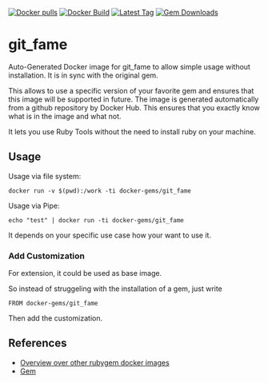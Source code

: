 [![Docker pulls](https://img.shields.io/docker/pulls/rubygem/git_fame.svg)](https://hub.docker.com/r/rubygem/git_fame/)
[![Docker Build](https://img.shields.io/docker/automated/rubygem/git_fame.svg)](https://hub.docker.com/r/rubygem/git_fame/)
[![Latest Tag](https://img.shields.io/github/tag/docker-rubygem/git_fame.svg)](https://hub.docker.com/r/rubygem/git_fame/)
[![Gem Downloads](https://img.shields.io/gem/dt/git_fame.svg)](https://rubygems.org/gems/git_fame/)
# git_fame

Auto-Generated Docker image for git_fame to allow simple usage without installation.
It is in sync with the original gem.

This allows to use a specific version of your favorite gem and ensures that this image will be supported in future.
The image is generated automatically from a github repository by Docker Hub.
This ensures that you exactly know what is in the image and what not.

It lets you use Ruby Tools without the need to install ruby on your machine.

## Usage

Usage via file system:

`docker run -v $(pwd):/work -ti docker-gems/git_fame`

Usage via Pipe:

`echo "test" | docker run -ti docker-gems/git_fame`

It depends on your specific use case how your want to use it.

### Add Customization

For extension, it could be used as base image.

So instead of struggeling with the installation of a gem, just write

`FROM docker-gems/git_fame`

Then add the customization.

## References

 - [Overview over other rubygem docker images](https://github.com/thinkbot/docker-rubygem)
 - [Gem](https://rubygems.org/gems/git_fame/)
